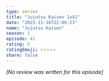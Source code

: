 ```yaml
---
type: series
title: "Jujutsu Kaisen 1x41"
date: "2023-11-16T22:06:23"
name: "Jujutsu Kaisen"
season: 1
episode: 41
rating: 5
ratingEmoji: ⭐️⭐️⭐️⭐️⭐️
share: false
---
```


_[No review was written for this episode]_
